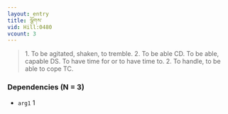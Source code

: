 ```yaml
---
layout: entry
title: ལྕོགས་
vid: Hill:0480
vcount: 3
---
```

> 1\. To be agitated, shaken, to tremble\. 2\. To be able CD\. To be able, capable DS\. To have time for or to have time to\. 2\. To handle, to be able to cope TC\.


### Dependencies (N = 3)
* `arg1` 1
